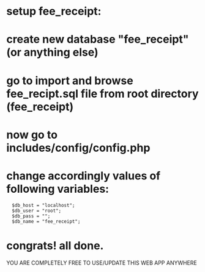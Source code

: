 # setup fee_receipt:

# create new database "fee_receipt" (or anything else)

# go to import and browse fee_recipt.sql file from root directory (fee_receipt)

# now go to includes/config/config.php 

# change accordingly values of following variables:
      
      $db_host = "localhost";
      $db_user = "root";
      $db_pass = "";
      $db_name = "fee_receipt";
      
# congrats! all done.

YOU ARE COMPLETELY FREE TO USE/UPDATE THIS WEB APP ANYWHERE

